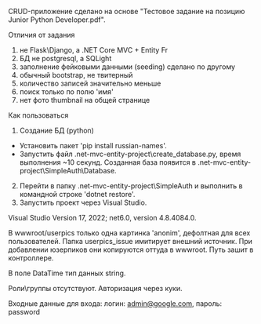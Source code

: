 CRUD-приложение сделано на основе "Тестовое задание на позицию Junior Python Developer.pdf".



Отличия от задания
1) не Flask\Django, а .NET Core MVC + Entity Fr
2) БД не postgresql, а SQLight
3) заполнение фейковыми данными (seeding) сделано по другому
4) обычный bootstrap, не твитерный
5) количество записей значительно меньше
7) поиск только по полю 'имя' 
6) нет фото thumbnail на общей странице



Как пользоваться
1. Создание БД (python)
- Установить пакет 'pip install russian-names'.
- Запустить файл .net-mvc-entity-project\create_database.py, время выполнения ~10 секунд.
  Созданная база появится в .net-mvc-entity-project\SimpleAuth\Database.
2. Перейти в папку \.net-mvc-entity-project\SimpleAuth и выполнить в командной строке 'dotnet restore'.
3. Запустить проект через Visual Studio.


Visual Studio Version 17, 2022;
net6.0, version 4.8.4084.0.

В wwwroot/userpics только одна картинка 'anonim', дефолтная для всех пользователей.
Папка userpics_issue имитирует внешний источник. При добавлении юзерпиков 
они копируются оттуда в wwwroot. Путь зашит в контроллере.

В поле DataTime тип данных string.

Роли\группы отсутствуют. Авторизация через куки.

Входные данные для входа:
логин: admin@google.com, пароль: password
